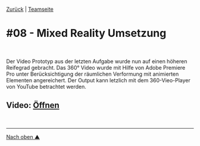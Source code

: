[Zurück](https://github.com/milena-sagert/IFD-WiSe20-21) | [Teamseite](https://webuser.hs-furtwangen.de/~rag/lehre/WiSe20-21/IFD/Kursinhalt/Team/)
# #08 - Mixed Reality Umsetzung

&nbsp;

Der Video Prototyp aus der letzten Aufgabe wurde nun auf einen höheren Reifegrad gebracht. Das 360° Video wurde mit Hilfe von Adobe Premiere Pro
unter Berücksichtigung der räumlichen Verformung mit animierten Elementen angereichert.
Der Output kann letzlich mit dem 360-Vieo-Player von YouTube betrachtet werden.


## Video: [Öffnen](https://youtu.be/d1KyXhO6h9Q) 


&nbsp;

---
[Nach oben &#x25B2;](#top)